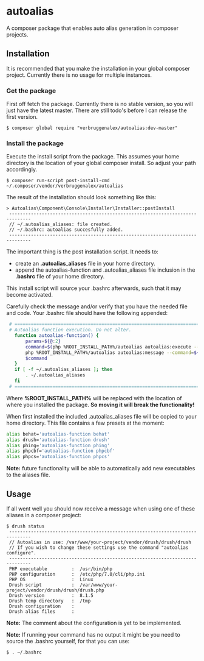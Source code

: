 # autoalias
A composer package that enables auto alias generation in composer
projects.

## Installation
It is recommended that you make the installation in your global composer
project. Currently there is no usage for multiple instances.

### Get the package
First off fetch the package. Currently there is no stable version, so 
you will just have the latest master. There are still todo's before I
can release the first version.
```
$ composer global require "verbruggenalex/autoalias:dev-master"
```

### Install the package
Execute the install script from the package. This assumes your home 
directory is the location of your global composer install. So adjust
your path accordingly.
```
$ composer run-script post-install-cmd  ~/.composer/vendor/verbruggenalex/autoalias
```

The result of the installation should look something like this:
```
> Autoalias\Component\Console\Installer\Installer::postInstall
 ------------------------------------------------------------------------------
 // ~/.autoalias_aliases: file created.
 // ~/.bashrc: autoalias succesfully added.
 ------------------------------------------------------------------------------
```
The important thing is the post installation script. It needs to:
- create an **.autoalias_aliases** file in your home directory.
- append the autoalias-function and .autoalias_aliases file inclusion
in the **.bashrc** file of your home directory.
 
This install script will source your .bashrc afterwards, such that it
may become activated.
 
Carefully check the message and/or verify that you have the needed
file and code. Your .bashrc file should have the following appended:
```bash
 # ================================================================================
 # Autoalias function execution. Do not alter.
   function autoalias-function() {
       params=${@:2}
       command=$(php %ROOT_INSTALL_PATH%/autoalias autoalias:execute --command=$1 --params="${params// \ }")
       php %ROOT_INSTALL_PATH%/autoalias autoalias:message --command=${command%% *}
       $command
   }
   if [ -f ~/.autoalias_aliases ]; then
       . ~/.autoalias_aliases
   fi
 # ================================================================================
 ```
Where **%ROOT_INSTALL_PATH%** will be replaced with the location of where
you installed the package. **So moving it will break the functionality!**

When first installed the included .autoalias_aliases file will be copied
to your home directory. This file contains a few presets at the moment:
```bash
alias behat='autoalias-function behat'
alias drush='autoalias-function drush'
alias phing='autoalias-function phing'
alias phpcbf='autoalias-function phpcbf'
alias phpcs='autoalias-function phpcs'
```
**Note:** future functionality will be able to automatically add new
executables to the aliases file.
 
## Usage
If all went well you should now receive a message when using one of
these aliases in a composer project:
```
$ drush status
 ------------------------------------------------------------------------------
 // Autoalias in use: /var/www/your-project/vendor/drush/drush/drush
 // If you wish to change these settings use the command "autoalias configure".
 ------------------------------------------------------------------------------
 PHP executable         :  /usr/bin/php
 PHP configuration      :  /etc/php/7.0/cli/php.ini
 PHP OS                 :  Linux
 Drush script           :  /var/www/your-project/vendor/drush/drush/drush.php
 Drush version          :  8.1.5
 Drush temp directory   :  /tmp
 Drush configuration    :
 Drush alias files      :
```
**Note:** The comment about the configuration is yet to be implemented.

**Note:** If running your command has no output it might be you need to
source the .bashrc yourself, for that you can use:
```
$ . ~/.bashrc
```
